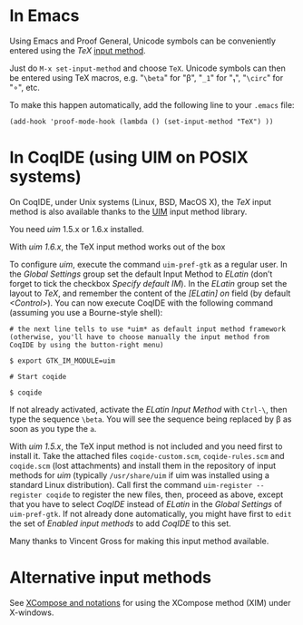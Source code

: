In Emacs
========

Using Emacs and Proof General, Unicode symbols can be conveniently entered using the *TeX* [input method](http://www.gnu.org/software/emacs/manual/html_node/emacs/Select-Input-Method.html).

Just do `M-x set-input-method` and choose `TeX`. Unicode symbols can then be entered using TeX macros, e.g. "`\beta`" for "β", "`_1`" for "₁", "`\circ`" for "∘", etc.

To make this happen automatically, add the following line to your `.emacs` file:

```
(add-hook 'proof-mode-hook (lambda () (set-input-method "TeX") ))
```

In CoqIDE (using UIM on POSIX systems)
======================================

On CoqIDE, under Unix systems (Linux, BSD, MacOS X), the *TeX* input method is also available thanks to the [UIM](https://github.com/uim/uim) input method library.

You need *uim* 1.5.x or 1.6.x installed.

With *uim 1.6.x*, the TeX input method works out of the box

To configure *uim*, execute the command `uim-pref-gtk` as a regular user. In the *Global Settings* group set the default Input Method to *ELatin* (don’t forget to tick the checkbox *Specify default IM*). In the *ELatin* group set the layout to *TeX*, and remember the content of the *\[ELatin\] on* field (by default *&lt;Control&gt;*). You can now execute CoqIDE with the following command (assuming you use a Bourne-style shell):


```
# the next line tells to use *uim* as default input method framework (otherwise, you'll have to choose manually the input method from CoqIDE by using the button-right menu)

$ export GTK_IM_MODULE=uim

# Start coqide

$ coqide
```

If not already activated, activate the *ELatin Input Method* with `Ctrl-\`, then type the sequence `\beta`. You will see the sequence being replaced by β as soon as you type the `a`.

With *uim 1.5.x*, the TeX input method is not included and you need
first to install it. Take the attached files `coqide-custom.scm`, `coqide-rules.scm` and `coqide.scm` (lost attachments) and install them in the repository of input methods for *uim* (typically `/usr/share/uim` if uim was installed using a standard Linux distribution). Call first the command `uim-register --register coqide` to register the new files, then, proceed as above, except that you have to select *CoqIDE* instead of *ELatin* in the *Global Settings* of `uim-pref-gtk`. If not already done automatically, you might have first to `edit` the set of *Enabled input methods* to add *CoqIDE* to this set.

Many thanks to Vincent Gross for making this input method available.

Alternative input methods
=========================

See [XCompose and notations](XComposeAndNotations) for using the XCompose method (XIM) under X-windows.
